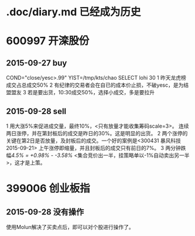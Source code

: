 # .doc/diary.md 已经成为历史

# 600997 开滦股份

  2015-09-27 buy
---------------------------------------------------------------------------

  COND="close/yesc>.99" YIST=/tmp/kts/chao SELECT lohi 30
  1 昨天龙虎榜成交占总成交50%
  2 有纪律的交易者会在自已的成本价止损，不破yesc，是为结盟盟友
  3 若是要出货，10:30成交50%，选择小成交，多是要拉升

  2015-09-28 sell
---------------------------------------------------------------------------
  1 用大涨5%来促进成交量，最终10%，<只有放量才能收集筹码scale=3>。
    连续两日涨停，并在第封板后的成交是昨日的30%。这是明显的出货。
  2 两个涨停的关键在第2日是否放量，及封板后的成交。一个好的案例是<300431 暴风科技 2015-09-21>
    上午涨停即缩量，并且封板后的成交只有前日的7%。
  3 两分钟跌幅*4.5% = +0.98% - -3.58%*
    <集合竞价出一半，挂策略单以-1%自动卖出另一半>，这才是上策。

# 399006 创业板指

  2015-09-28 没有操作
---------------------------------------------------------------------------
  使用Molun解决了买卖点后，即可以对个股进行操作了。

